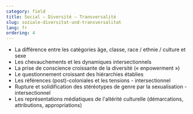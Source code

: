```yaml
---
category: field
title: Social – Diversité – Transversalité
slug: soziale-diversitat-und-transversalitat
lang: fr
ordering: 4
---
```

- La différence entre les catégories âge, classe, race / ethnie / culture et sexe
- Les chevauchements et les dynamiques intersectionnels
- La prise de conscience croissante de la diversité (« enpowerment »)
- Le questionnement croissant des hiérarchies établies
- Les références (post)-coloniales et les tensions - intersectionnel
- Rupture et solidification des stéréotypes de genre par la sexualisation - intersectionnel
- Les représentations médiatiques de l'altérité culturelle (démarcations, attributions, appropriations)
